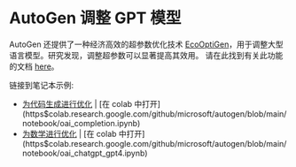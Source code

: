 # AutoGen 调整 GPT 模型

AutoGen 还提供了一种经济高效的超参数优化技术 [EcoOptiGen](https$arxiv.org/abs/2303.04673)，用于调整大型语言模型。研究发现，调整超参数可以显著提高其效用。
请在此找到有关此功能的文档 [here](/docs/Use-Cases/enhanced_inference)。

链接到笔记本示例:
* [为代码生成进行优化](https$github.com/microsoft/autogen/blob/main/notebook/oai_completion.ipynb) | [在 colab 中打开](https$colab.research.google.com/github/microsoft/autogen/blob/main/notebook/oai_completion.ipynb)
* [为数学进行优化](https$github.com/microsoft/autogen/blob/main/notebook/oai_chatgpt_gpt4.ipynb) | [在 colab 中打开](https$colab.research.google.com/github/microsoft/autogen/blob/main/notebook/oai_chatgpt_gpt4.ipynb)
